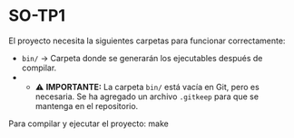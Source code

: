 # SO-TP1

El proyecto necesita la siguientes carpetas para funcionar correctamente:
- `bin/` → Carpeta donde se generarán los ejecutables después de compilar.
-   - ⚠ **IMPORTANTE:** La carpeta `bin/` está vacía en Git, pero es necesaria. Se ha agregado un archivo `.gitkeep` para que se mantenga en el repositorio.


Para compilar y ejecutar el proyecto:
make
